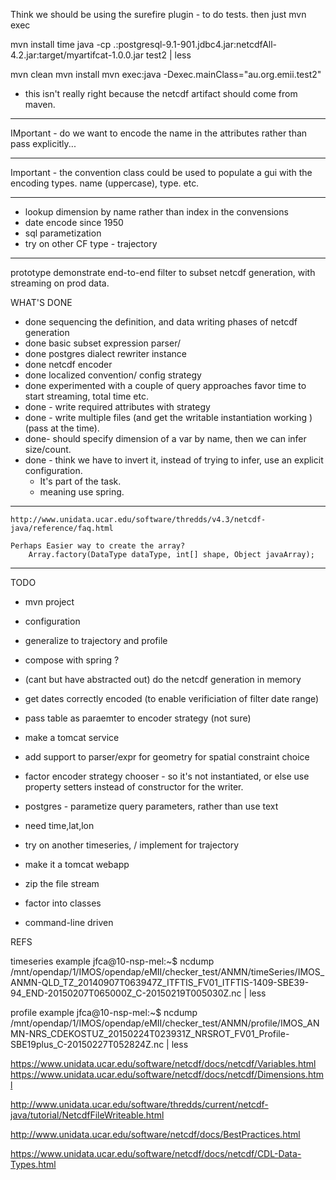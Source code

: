 
Think we should be using the surefire plugin - to do tests. then just mvn exec

mvn install
time java -cp .:postgresql-9.1-901.jdbc4.jar:netcdfAll-4.2.jar:target/myartifcat-1.0.0.jar test2 | less

mvn clean
mvn install 
mvn exec:java -Dexec.mainClass="au.org.emii.test2"

- this isn't really right because the netcdf artifact should come from maven.


---------
IMportant
	- do we want to encode the name in the attributes rather than pass explicitly...


----
Important - the convention class could be used to populate a gui with the encoding types.
	name (uppercase), type. etc.
	
----

- lookup dimension by name rather than index in the convensions
- date encode since 1950
- sql parametization
- try on other CF type - trajectory 

----
prototype demonstrate end-to-end filter to subset netcdf generation, with streaming 
on prod data.

WHAT'S DONE
- done sequencing the definition, and data writing phases of netcdf generation 
- done basic subset expression parser/ 
- done postgres dialect rewriter instance
- done netcdf encoder
- done localized convention/ config strategy
- done experimented with a couple of query approaches favor time to start streaming, total time etc. 
- done - write required attributes with strategy
- done - write multiple files (and get the writable instantiation working ) (pass at the time). 
- done-  should specify dimension of a var by name, then we can infer size/count. 
- done - think we have to invert it, instead of trying to infer, use an explicit configuration.
	- It's part of the task.
	- meaning use spring.


-----
	http://www.unidata.ucar.edu/software/thredds/v4.3/netcdf-java/reference/faq.html

	Perhaps Easier way to create the array?  
		Array.factory(DataType dataType, int[] shape, Object javaArray);
			
---
TODO

- mvn project
- configuration
- generalize to trajectory and profile


- compose with spring ?

-  (cant but have abstracted out) do the netcdf generation in memory

- get dates correctly encoded  (to enable verificiation of filter date range)
- pass table as paraemter to encoder strategy (not sure)
- make a tomcat service

- add support to parser/expr for geometry for spatial constraint choice
- factor encoder strategy chooser - so it's not instantiated, or else use property setters instead of constructor for the writer. 
- postgres - parametize query parameters, rather than use text
- need time,lat,lon
- try on another timeseries, / implement for trajectory
- make it a tomcat webapp
- zip the file stream
- factor into classes
- command-line driven


REFS

timeseries example
jfca@10-nsp-mel:~$ ncdump  /mnt/opendap/1/IMOS/opendap/eMII/checker_test/ANMN/timeSeries/IMOS_ANMN-QLD_TZ_20140907T063947Z_ITFTIS_FV01_ITFTIS-1409-SBE39-94_END-20150207T065000Z_C-20150219T005030Z.nc | less

profile example
jfca@10-nsp-mel:~$ ncdump /mnt/opendap/1/IMOS/opendap/eMII/checker_test/ANMN/profile/IMOS_ANMN-NRS_CDEKOSTUZ_20150224T023931Z_NRSROT_FV01_Profile-SBE19plus_C-20150227T052824Z.nc  | less

https://www.unidata.ucar.edu/software/netcdf/docs/netcdf/Variables.html
https://www.unidata.ucar.edu/software/netcdf/docs/netcdf/Dimensions.html


http://www.unidata.ucar.edu/software/thredds/current/netcdf-java/tutorial/NetcdfFileWriteable.html

http://www.unidata.ucar.edu/software/netcdf/docs/BestPractices.html

https://www.unidata.ucar.edu/software/netcdf/docs/netcdf/CDL-Data-Types.html
